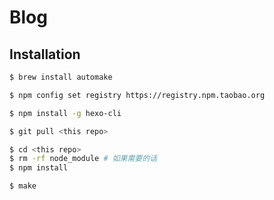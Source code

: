 # Blog

## Installation

```sh
$ brew install automake
```

```sh
$ npm config set registry https://registry.npm.taobao.org
```

```sh
$ npm install -g hexo-cli
```

```sh
$ git pull <this repo>
```

```sh
$ cd <this repo>
$ rm -rf node_module # 如果需要的话
$ npm install
```

```sh
$ make
```
